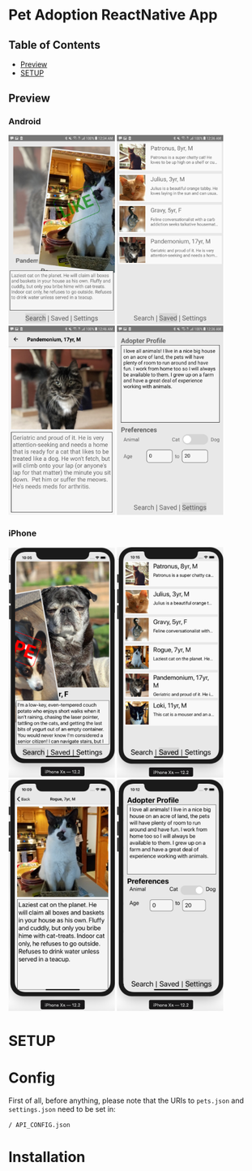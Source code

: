 # Pet Adoption ReactNative App

## Table of Contents
* [Preview](#preview)
* [SETUP](#setup)

## Preview

### Android
<img src="./images/screenshot1.jpg" width="210" /> <img src="./images/screenshot2.jpg" width="210" /> <img src="./images/screenshot3.jpg" width="210" /> <img src="./images/screenshot4.jpg" width="210" />

### iPhone
<img src="./images/screenshot1-iphone.png" width="210" /> <img src="./images/screenshot2-iphone.png" width="210" /> <img src="./images/screenshot3-iphone.png" width="210" /> <img src="./images/screenshot4-iphone.png" width="210" />

# SETUP

# Config
First of all, before anything, please note that the URIs to `pets.json` and `settings.json` need to be set in:
```
/ API_CONFIG.json
```
# Installation
